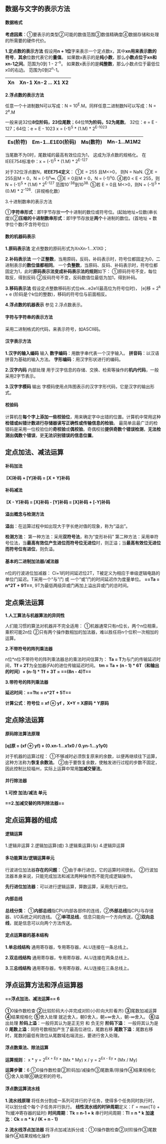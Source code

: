 ## 数据与文字的表示方法

#### 数据格式

**考虑因素**：①要表示的类型②可能的数值范围③数值精确度④数据存储和处理的所需要的硬件代价。

**1.定点数的表示方法**
	假设用**n + 1位**字来表示一个定点数x，其中**xn用来表示数的符号**，**其余**位数代表它的**量值**。
	如果数x表示的是**纯小数**，那么**小数点位于xn和xn-1之间**。范围为0到 1 - 2<sup>-n</sup>。
	如果数x表示的是**纯整数**，那么小数点位于最低位x0的右边。 范围为0到2<sup>n</sup>-1。

|  Xn  | Xn-1 Xn-2 ... X1 X2 |
| :--: | :-----------------: |

**2.浮点数的表示方法**

任意一个十进制数N可以写成：N = 10<sup>E</sup>.M。同样任意二进制数N可以写成：N = 2<sup>e</sup>.M

一般来说32位**8位阶码，23位尾数**；64位**11为阶码，52为尾数**。
32位：e = E - 127；64位：e = E - 1023 x =  (-1)<sup>S</sup> * (1.M) * 2<sup>E-1023</sup>

| Es(阶符) | Em-1...E1E0(阶码) | Ms(数符) | Mn-1...M1M2 |
| :------: | :---------------: | :------: | :---------: |

当尾数不为0时，尾数域的最高有效位应为1， 这成为浮点数的规格化。
在IEEE754标准中：x = (-1)<sup>S</sup> * (1.M) * 2<sup>E-127</sup>

对于32位浮点数N，**IEEE754定义**：
	①E = 255 且M<>0， 则N = NaN.
	②E = 255且M = 0，N = (-1)<sup>s</sup>∞.
	③E = 0且M = 0，N = (-1)<sup>s</sup>0.
	④若0 < E < 255，则N = (-1)<sup>S</sup> * (1.M) * 2<sup>E-127</sup> 范围10<sup>-38</sup>到10<sup>38.</sup>
	⑤若 E = 0且 M<>0，则N = (-1)<sup>S</sup> * (0.M) * 2<sup>-126</sup>.（非规格化数）

3.十进制数串的表示方法

​	①**字符串形式**：即1字节存放**一个**十进制的数位或符号位。(起始地址+位数(串长度))
​	②**压缩的十进制数串形式**：即1字节存放是**两个**十进制的数位。(首地址 + 数字位个数(不含符号位))

#### 数的机器码表示

**1.原码表示法**
	定点整数的原码形式为XnXn-1...X1X0；

**2.补码表示法**
	一个**正整数**，当用原码，反码，补码表示时，符号位都固定为0，二进制表示的**数位值都相同**。
	一个**负整数**，当原码、反码、补码表示时，符号位都固定为1，此时**原码表示法变成补码表示法的规则**如下：
		①原码符号不变，每位取反，得到反码
		②反码符号不变，反码数值位最低为加1，得到补码。

**3.移码表示法**
	假设定点整数移码形式位ek...e2e1(最高位为符号位时)，
	[e]移 = 2<sup>k</sup> + e (阶码是个k位的整数)，移码的符号位与前面相反。

**4.浮点数的机器表示**
	参见 2.浮点数表示。

#### 字符与字符串的表示方法
采用二进制格式的代码，来表示符号，如ASCII码。

#### 汉字表示方法

**1.汉字的输入编码** 输入
	**数字编码**：用数字串代表一个汉字输入。
	**拼音码**：以汉语拼音为基础的输入方法。
	**字形编码**：用汉字形状进行的编码。

**2.汉字内码** 内部处理
	用于汉字信息的存储、交换、检索等操作的**机内代码**，一般采用2字节表示。

**3.汉字字模码** 输出
	字模码使用点阵图表示的汉字字形代码，它是汉字的输出形式。

#### 校验码

计算机在**每个字上添加一些校验位**，用来确定字中出错的位置。计算机中常用这种**检错或纠错计数进行存储器读写正确性或传输信息的检验**。
最简单且最广泛的检错码是采用一位校验位的**奇校验**或**偶校验**。奇偶校验**提供奇数个错误检测**，**无法检测出偶数个错误**，更**无法识别错误的信息位置**。

## 定点加法、减法运算

#### 补码加法

​	**[X]补码 + [Y]补码 = [X + Y]补码**

#### 补码减法

​	**[X - Y]补码 = [X]补码 - [Y]补码 = [X]补码 + [-Y]补码**

#### 溢出概念与检测方法

**溢出**：在运算过程中如出现大于字长绝对值的现象，称为“溢出”。

**检测方法**：
	第一种方法：采用**双符号法**，称为“变形补码”
	第二种方法：采用单符号位法，当**最高有效位产生进位而符号位无进位**时，则正溢；当**最高有效位无进位而符号位有进位**，则负溢。

#### 基本的二进制加法器/减法器

n位的行波进位加减器：
	Ci+1的时间延迟位2T，T被定义为相应于单级逻辑电路的单位门延迟。T采用一个“与”门 或 一个“或”门的时间延迟作为度量单位。
	**==Ta = n*2T + 9T==**, 9T为最低两级异或门再加上溢出异或门的总时间。

## 定点乘法运算

**1.人工算法与机器算法的异同性**

人们能习惯的算法对机器并不完全适用：
	①机器通常只有n位长，两个n位相乘，乘积可能2n位
	②只有两个操作数相加的加法器，难以胜任将n个位积一次相加的运算。

**2.不带符号的阵列乘法器**

n位*n位不带符号的阵列乘法器总的乘法时间估算为：
	**Ta = T**为与门的传输延迟时间，**Tf = 2T**为全加器(FA)的进位传输延迟时间。
	**tm = Ta + (n - 1) * 6T（和输出的时间）+ (n-1) * Tf + 3T = ==(8n - 4)T==**

**3.带符号的阵列乘法器**

**延迟时间**：**==Ttc = n*2T + 5T==**

**计算公式**：**符号位 = xf ⊕ yf ，X*Y = X原码 * Y原码**

## 定点除法运算

#### 原码除法算法原理

**[q]原 = (xf  ⊕ yf) + (0.xn-1...x1x0 / 0.yn-1...y1y0)**

对于机器的运算过程：
	①不够减时必须恢复原来的余数，以便再继续往下运算，这种方法称为**恢复余数法**。
	②由于要恢复余数，使触发进行过程的步数不固定，因此控制比较福州，实际上运算中常用**加减交替法**。

#### 并行除法器

**1.可控 加法/减法 单元**

**==2.加减交替的阵列除法器==**	

## 定点运算器的组成

#### 逻辑运算

1.逻辑非运算 2.逻辑加运算(或) 3.逻辑乘运算(与) 4.逻辑异运算

#### 多功能算法/逻辑运算单元

行波进位加法器**存在的问题**：
	①由于串行进位，它的运算时间很长。
	②行波加法器本身来说，只能完成加法和减法两种操作而不能完成逻辑操作。

**先行进位加法器**：可以进行逻辑运算，算数运算，采用先行进位。

#### 内部总线

**总线分类**：
	①**内部总线**指CPU内部各部件的连线，②**外部总线**指CPU与存储器、I/O系统之间的连线。
	②**单项总线**，信息只能向一个方向传送，②**双向总线**，就是信息可以向两个方法传送。

#### 定点运算器的基本结构

**1.单总线结构**
	通用寄存器，专用寄存器，ALU连接在一条总线上。

**2.双总线结构**
	通用寄存器，专用寄存器，ALU连接在两条总线上。

**3.三总线结构**
	通用寄存器，专用寄存器，ALU连接在三条总线上。

## 浮点运算方法和浮点运算器

#### ==浮点加法、减法运算== 6

**①**0操作数检查
**②**比较阶码大小并完成对阶(小阶向大阶看齐)
**③**尾数加减运算
**④**结果规格化
**⑤**舍入处理
	就近舍入，朝0舍入，朝+∞舍入，朝-∞舍入。
**⑥**溢出处理
	**阶码上溢**：一般将其认为是正无穷 和 负无穷
	**阶码下溢**： 一般将其认为是0
	**尾数上溢**：同符号数相加产生了最高位进位，尾数右移
	**尾数下溢**：尾数右移时，尾数的最低有效位从尾数域右端流出，要进行舍入处理。

#### 浮点数乘法、除法运算

**运算规则**：
	x * y = 2<sup>Ex + Ey</sup> * (Mx * My)
	x / y = 2<sup>Ex - Ey</sup> * (Mx  / My)

**运算步骤**：6
①0操作数检查②阶码加/减操作③尾数乘/除操作④结果规格化⑤舍入处理⑥确定积的符号。

#### 浮点数运算流水线

**1.流水线原理**
	将任务分割成一系列可并行的子任务，使得多个任务同时执行时，可以划分成个每个子任务并行执行。
	**线性流水线的时钟周期**定义：Γ = max{Ti} + Tt(缓冲寄存器的延时)
	**时间周期**：**Tk = n-1 + k**
	串行时间周期：**Tl = n * k**
	**加速比**：**Ck = n * k / (K + n - 1)**

**2.流水线浮点加法器**
	将浮点加减法拆分成：①0操作数检查②对阶操作③尾数操作④结果规格化操作
